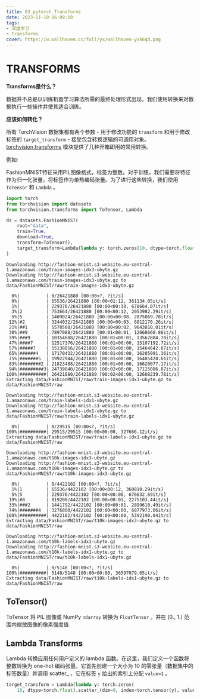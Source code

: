 ```yaml
---
title: 03_pytorch_Transforms
date: 2023-11-10 16:09:19
tags:
- 深度学习
- transforms
cover: https://w.wallhaven.cc/full/yx/wallhaven-yxk6qd.png
---
```


# TRANSFORMS

**Transforms是什么？**

数据并不总是以训练机器学习算法所需的最终处理形式出现。我们使用转换来对数据执行一些操作并使其适合训练。

**应该如何转化？**

所有 TorchVision 数据集都有两个参数 - 用于修改功能的 `transform` 和用于修改标签的 `target_transform` - 接受包含转换逻辑的可调用对象。 [torchvision.transforms](https://pytorch.org/vision/stable/transforms.html)  模块提供了几种开箱即用的常用转换。

例如:

FashionMNIST特征采用PIL图像格式，标签为整数。对于训练，我们需要将特征作为归一化张量，将标签作为单热编码张量。为了进行这些转换，我们使用 `ToTensor` 和 `Lambda` 。

```python
import torch
from torchvision import datasets
from torchvision.transforms import ToTensor, Lambda

ds = datasets.FashionMNIST(
    root="data",
    train=True,
    download=True,
    transform=ToTensor(),
    target_transform=Lambda(lambda y: torch.zeros(10, dtype=torch.float).scatter_(0, torch.tensor(y), value=1))
)
```

```
Downloading http://fashion-mnist.s3-website.eu-central-1.amazonaws.com/train-images-idx3-ubyte.gz
Downloading http://fashion-mnist.s3-website.eu-central-1.amazonaws.com/train-images-idx3-ubyte.gz to data/FashionMNIST/raw/train-images-idx3-ubyte.gz

  0%|          | 0/26421880 [00:00<?, ?it/s]
  0%|          | 65536/26421880 [00:00<01:12, 361134.05it/s]
  1%|          | 229376/26421880 [00:00<00:38, 678664.07it/s]
  3%|2         | 753664/26421880 [00:00<00:12, 2053982.29it/s]
  5%|5         | 1409024/26421880 [00:00<00:08, 2875069.78it/s]
 12%|#2        | 3244032/26421880 [00:00<00:03, 6812170.26it/s]
 21%|##1       | 5570560/26421880 [00:00<00:02, 9643810.01it/s]
 30%|##9       | 7897088/26421880 [00:01<00:01, 12668660.86it/s]
 39%|###9      | 10354688/26421880 [00:01<00:01, 13567884.70it/s]
 47%|####7     | 12517376/26421880 [00:01<00:00, 15107192.72it/s]
 57%|#####7    | 15138816/26421880 [00:01<00:00, 15464642.87it/s]
 65%|######4   | 17170432/26421880 [00:01<00:00, 16205991.36it/s]
 75%|#######5  | 19922944/26421880 [00:01<00:00, 16485428.61it/s]
 83%|########2 | 21823488/26421880 [00:01<00:00, 16620077.17it/s]
 94%|#########3| 24739840/26421880 [00:02<00:00, 17125086.87it/s]
100%|##########| 26421880/26421880 [00:02<00:00, 12608239.78it/s]
Extracting data/FashionMNIST/raw/train-images-idx3-ubyte.gz to data/FashionMNIST/raw

Downloading http://fashion-mnist.s3-website.eu-central-1.amazonaws.com/train-labels-idx1-ubyte.gz
Downloading http://fashion-mnist.s3-website.eu-central-1.amazonaws.com/train-labels-idx1-ubyte.gz to data/FashionMNIST/raw/train-labels-idx1-ubyte.gz

  0%|          | 0/29515 [00:00<?, ?it/s]
100%|##########| 29515/29515 [00:00<00:00, 327666.12it/s]
Extracting data/FashionMNIST/raw/train-labels-idx1-ubyte.gz to data/FashionMNIST/raw

Downloading http://fashion-mnist.s3-website.eu-central-1.amazonaws.com/t10k-images-idx3-ubyte.gz
Downloading http://fashion-mnist.s3-website.eu-central-1.amazonaws.com/t10k-images-idx3-ubyte.gz to data/FashionMNIST/raw/t10k-images-idx3-ubyte.gz

  0%|          | 0/4422102 [00:00<?, ?it/s]
  1%|1         | 65536/4422102 [00:00<00:12, 360810.29it/s]
  5%|5         | 229376/4422102 [00:00<00:06, 676632.69it/s]
 19%|#8        | 819200/4422102 [00:00<00:01, 2275103.44it/s]
 33%|###2      | 1441792/4422102 [00:00<00:01, 2899610.49it/s]
 74%|#######4  | 3276800/4422102 [00:00<00:00, 6877973.06it/s]
100%|##########| 4422102/4422102 [00:00<00:00, 5392190.04it/s]
Extracting data/FashionMNIST/raw/t10k-images-idx3-ubyte.gz to data/FashionMNIST/raw

Downloading http://fashion-mnist.s3-website.eu-central-1.amazonaws.com/t10k-labels-idx1-ubyte.gz
Downloading http://fashion-mnist.s3-website.eu-central-1.amazonaws.com/t10k-labels-idx1-ubyte.gz to data/FashionMNIST/raw/t10k-labels-idx1-ubyte.gz

  0%|          | 0/5148 [00:00<?, ?it/s]
100%|##########| 5148/5148 [00:00<00:00, 36597079.65it/s]
Extracting data/FashionMNIST/raw/t10k-labels-idx1-ubyte.gz to data/FashionMNIST/raw
```

## ToTensor() 

ToTensor 将 PIL 图像或 NumPy `ndarray` 转换为 `FloatTensor` 。并在 [0., 1.] 范围内缩放图像的像素强度值

## Lambda Transforms 

Lambda 转换应用任何用户定义的 lambda 函数。在这里，我们定义一个函数将整数转换为 one-hot 编码张量。它首先创建一个大小为 10 的零张量（数据集中的标签数量）并调用 scatter_ ，它在标签 `y` 给出的索引上分配 `value=1` 。

```python
target_transform = Lambda(lambda y: torch.zeros(
    10, dtype=torch.float).scatter_(dim=0, index=torch.tensor(y), value=1))
```


